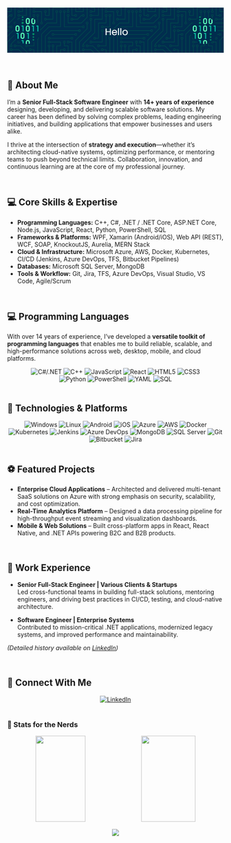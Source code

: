 ![Header](./header.png)

<br />

## 🚀 About Me

I’m a **Senior Full-Stack Software Engineer** with **14+ years of experience** designing, developing, and delivering scalable software solutions. My career has been defined by solving complex problems, leading engineering initiatives, and building applications that empower businesses and users alike.  

I thrive at the intersection of **strategy and execution**—whether it’s architecting cloud-native systems, optimizing performance, or mentoring teams to push beyond technical limits. Collaboration, innovation, and continuous learning are at the core of my professional journey.  

<br />

## 💻 Core Skills & Expertise

- **Programming Languages:** C++, C#, .NET / .NET Core, ASP.NET Core, Node.js, JavaScript, React, Python, PowerShell, SQL  
- **Frameworks & Platforms:** WPF, Xamarin (Android/iOS), Web API (REST), WCF, SOAP, KnockoutJS, Aurelia, MERN Stack  
- **Cloud & Infrastructure:** Microsoft Azure, AWS, Docker, Kubernetes, CI/CD (Jenkins, Azure DevOps, TFS, Bitbucket Pipelines)  
- **Databases:** Microsoft SQL Server, MongoDB  
- **Tools & Workflow:** Git, Jira, TFS, Azure DevOps, Visual Studio, VS Code, Agile/Scrum  

<br />


## 💻 Programming Languages

With over 14 years of experience, I’ve developed a **versatile toolkit of programming languages** that enables me to build reliable, scalable, and high-performance solutions across web, desktop, mobile, and cloud platforms.  

<div align="center">
    <img src="https://img.shields.io/static/v1?label=&message=C%23%20/.NET&color=%23512BD4&style=for-the-badge&logo=dotnet&logoColor=white" alt="C#/.NET">
    <img src="https://img.shields.io/static/v1?label=&message=C++&color=%2300599C&style=for-the-badge&logo=cplusplus&logoColor=white" alt="C++">
    <img src="https://img.shields.io/static/v1?label=&message=JavaScript&color=%23F7DF1E&style=for-the-badge&logo=javascript&logoColor=black" alt="JavaScript">
    <img src="https://img.shields.io/static/v1?label=&message=React&color=%2361DAFB&style=for-the-badge&logo=react&logoColor=black" alt="React">
    <img src="https://img.shields.io/static/v1?label=&message=HTML5&color=%23E34F26&style=for-the-badge&logo=html5&logoColor=white" alt="HTML5">
    <img src="https://img.shields.io/static/v1?label=&message=CSS3&color=%231572B6&style=for-the-badge&logo=css3&logoColor=white" alt="CSS3">
</div>

<div align="center">
    <img src="https://img.shields.io/static/v1?label=&message=Python&color=%233776AB&style=for-the-badge&logo=python&logoColor=white" alt="Python">
    <img src="https://img.shields.io/static/v1?label=&message=PowerShell&color=%235391FE&style=for-the-badge&logo=powershell&logoColor=white" alt="PowerShell">
    <img src="https://img.shields.io/static/v1?label=&message=YAML&color=%23CB171E&style=for-the-badge&logo=yaml&logoColor=white" alt="YAML">
    <img src="https://img.shields.io/static/v1?label=&message=SQL&color=%234479A1&style=for-the-badge&logo=microsoftsqlserver&logoColor=white" alt="SQL">
</div>

<br />


## 🤖 Technologies & Platforms

<div align="center">
    <img src="https://img.shields.io/static/v1?label=&message=Windows&color=%230078D4&style=for-the-badge&logo=windows&logoColor=white" alt="Windows">
    <img src="https://img.shields.io/static/v1?label=&message=Linux&color=%23FCC624&style=for-the-badge&logo=linux&logoColor=black" alt="Linux">
    <img src="https://img.shields.io/static/v1?label=&message=Android&color=%2334A853&style=for-the-badge&logo=android&logoColor=white" alt="Android">
    <img src="https://img.shields.io/static/v1?label=&message=iOS&color=%23000000&style=for-the-badge&logo=apple&logoColor=white" alt="iOS">
    <img src="https://img.shields.io/static/v1?label=&message=Azure&color=%230078D4&style=for-the-badge&logo=microsoftazure&logoColor=white" alt="Azure">
    <img src="https://img.shields.io/static/v1?label=&message=AWS&color=%23232F3E&style=for-the-badge&logo=amazonaws&logoColor=white" alt="AWS">
    <img src="https://img.shields.io/static/v1?label=&message=Docker&color=%232496ED&style=for-the-badge&logo=docker&logoColor=white" alt="Docker">
    <img src="https://img.shields.io/static/v1?label=&message=Kubernetes&color=%23326CE5&style=for-the-badge&logo=kubernetes&logoColor=white" alt="Kubernetes">
    <img src="https://img.shields.io/static/v1?label=&message=Jenkins&color=%232C5263&style=for-the-badge&logo=jenkins&logoColor=white" alt="Jenkins">
    <img src="https://img.shields.io/static/v1?label=&message=Azure%20DevOps&color=%230078D7&style=for-the-badge&logo=azuredevops&logoColor=white" alt="Azure DevOps">
    <img src="https://img.shields.io/static/v1?label=&message=MongoDB&color=%2347A248&style=for-the-badge&logo=mongodb&logoColor=white" alt="MongoDB">
    <img src="https://img.shields.io/static/v1?label=&message=SQL%20Server&color=%234479A1&style=for-the-badge&logo=microsoftsqlserver&logoColor=white" alt="SQL Server">
    <img src="https://img.shields.io/static/v1?label=&message=Git&color=%23F05032&style=for-the-badge&logo=git&logoColor=white" alt="Git">
    <img src="https://img.shields.io/static/v1?label=&message=Bitbucket&color=%230052CC&style=for-the-badge&logo=bitbucket&logoColor=white" alt="Bitbucket">
    <img src="https://img.shields.io/static/v1?label=&message=Jira&color=%230052CC&style=for-the-badge&logo=jira&logoColor=white" alt="Jira">
</div>

<br />


## ⚽ Featured Projects

- **Enterprise Cloud Applications** – Architected and delivered multi-tenant SaaS solutions on Azure with strong emphasis on security, scalability, and cost optimization.  
- **Real-Time Analytics Platform** – Designed a data processing pipeline for high-throughput event streaming and visualization dashboards.  
- **Mobile & Web Solutions** – Built cross-platform apps in React, React Native, and .NET APIs powering B2C and B2B products.  

<br />


## 🏢 Work Experience

- **Senior Full-Stack Engineer | Various Clients & Startups**  
  Led cross-functional teams in building full-stack solutions, mentoring engineers, and driving best practices in CI/CD, testing, and cloud-native architecture.  

- **Software Engineer | Enterprise Systems**  
  Contributed to mission-critical .NET applications, modernized legacy systems, and improved performance and maintainability.  

*(Detailed history available on [LinkedIn](https://www.linkedin.com/in/khanhn92/))*  

<br />


## 🤝 Connect With Me

<div align="center">
    <a href="https://www.linkedin.com/in/khanhn92/">
        <img src="https://img.shields.io/static/v1?label=&message=+KHANHN92&color=%230A66C2&style=for-the-badge&logo=linkedin&logoColor=white" alt="LinkedIn"/>
    </a>
</div>

<br />


### 👾 Stats for the Nerds

<p align="center">
  <img height=200 width="48%" src="https://github-readme-stats.vercel.app/api?username=khanh245&count_private=true&show_icons=true&theme=tokyonight" />
  <img height=200 width="50%" src="https://github-readme-streak-stats.herokuapp.com/?user=khanh245&theme=tokyonight" />
</p>

<p align="center">
  <img height=200 src="https://github-readme-stats.vercel.app/api/top-langs/?username=khanh245&layout=compact&theme=tokyonight" />
</p>
